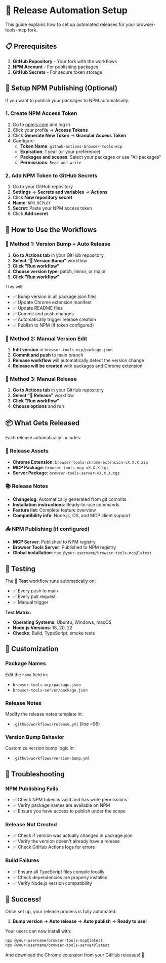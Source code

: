 # 🚀 Release Automation Setup

This guide explains how to set up automated releases for your browser-tools-mcp fork.

## 📋 Prerequisites

1. **GitHub Repository** - Your fork with the workflows
2. **NPM Account** - For publishing packages
3. **GitHub Secrets** - For secure token storage

## 🔑 Setup NPM Publishing (Optional)

If you want to publish your packages to NPM automatically:

### 1. Create NPM Access Token

1. Go to [npmjs.com](https://www.npmjs.com) and log in
2. Click your profile → **Access Tokens**
3. Click **Generate New Token** → **Granular Access Token**
4. Configure:
   - **Token Name**: `github-actions-browser-tools-mcp`
   - **Expiration**: 1 year (or your preference)
   - **Packages and scopes**: Select your packages or use "All packages"
   - **Permissions**: `Read and write`

### 2. Add NPM Token to GitHub Secrets

1. Go to your GitHub repository
2. **Settings** → **Secrets and variables** → **Actions**
3. Click **New repository secret**
4. **Name**: `NPM_DEPLOY`
5. **Secret**: Paste your NPM access token
6. Click **Add secret**

## 🎯 How to Use the Workflows

### 🔄 Method 1: Version Bump + Auto Release

1. **Go to Actions tab** in your GitHub repository
2. **Select "🔄 Version Bump"** workflow
3. **Click "Run workflow"**
4. **Choose version type**: patch, minor, or major
5. **Click "Run workflow"**

This will:
- ✅ Bump version in all package.json files
- ✅ Update Chrome extension manifest
- ✅ Update README files
- ✅ Commit and push changes
- ✅ Automatically trigger release creation
- ✅ Publish to NPM (if token configured)

### 📝 Method 2: Manual Version Edit

1. **Edit version** in `browser-tools-mcp/package.json`
2. **Commit and push** to main branch
3. **Release workflow** will automatically detect the version change
4. **Release will be created** with packages and Chrome extension

### 🎯 Method 3: Manual Release

1. **Go to Actions tab** in your GitHub repository
2. **Select "🚀 Release"** workflow
3. **Click "Run workflow"**
4. **Choose options** and run

## 📦 What Gets Released

Each release automatically includes:

### 🎁 Release Assets
- **Chrome Extension**: `browser-tools-chrome-extension-vX.X.X.zip`
- **MCP Package**: `browser-tools-mcp-vX.X.X.tgz`
- **Server Package**: `browser-tools-server-vX.X.X.tgz`

### 📚 Release Notes
- **Changelog**: Automatically generated from git commits
- **Installation instructions**: Ready-to-use commands
- **Feature list**: Complete feature overview
- **Compatibility info**: Node.js, OS, and MCP client support

### 📤 NPM Publishing (if configured)
- **MCP Server**: Published to NPM registry
- **Browser Tools Server**: Published to NPM registry
- **Global installation**: `npx @your-username/browser-tools-mcp@latest`

## 🧪 Testing

The **🧪 Test** workflow runs automatically on:
- ✅ Every push to main
- ✅ Every pull request
- ✅ Manual trigger

**Test Matrix:**
- **Operating Systems**: Ubuntu, Windows, macOS
- **Node.js Versions**: 18, 20, 22
- **Checks**: Build, TypeScript, smoke tests

## 🔧 Customization

### Package Names
Edit the `name` field in:
- `browser-tools-mcp/package.json`
- `browser-tools-server/package.json`

### Release Notes
Modify the release notes template in:
- `.github/workflows/release.yml` (line ~95)

### Version Bump Behavior
Customize version bump logic in:
- `.github/workflows/version-bump.yml`

## 🚨 Troubleshooting

### NPM Publishing Fails
- ✅ Check NPM token is valid and has write permissions
- ✅ Verify package names are available on NPM
- ✅ Ensure you have access to publish under the scope

### Release Not Created
- ✅ Check if version was actually changed in package.json
- ✅ Verify the version doesn't already have a release
- ✅ Check GitHub Actions logs for errors

### Build Failures
- ✅ Ensure all TypeScript files compile locally
- ✅ Check dependencies are properly installed
- ✅ Verify Node.js version compatibility

## 🎉 Success!

Once set up, your release process is fully automated:

1. **Bump version** → **Auto release** → **Auto publish** → **Ready to use!**

Your users can now install with:
```bash
npx @your-username/browser-tools-mcp@latest
npx @your-username/browser-tools-server@latest
```

And download the Chrome extension from your GitHub releases! 🚀
